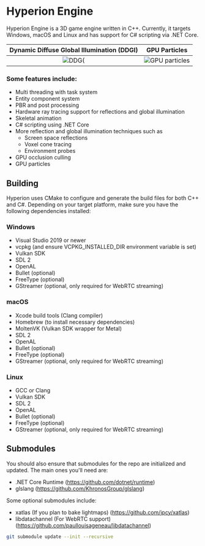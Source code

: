# Hyperion Engine

Hyperion Engine is a 3D game engine written in C++. Currently, it targets Windows, macOS and Linux and has support for C# scripting via .NET Core. 

Dynamic Diffuse Global Illumination (DDGI) | GPU Particles
:-----------------------------------------:|:-------------------------:
![DDG(](/screenshots/ddgi.gif)             | ![GPU particles](/screenshots/particles.gif)

### Some features include:
* Multi threading with task system
* Entity component system
* PBR and post processing
* Hardware ray tracing support for reflections and global illumination
* Skeletal animation
* C# scripting using .NET Core
* More reflection and global illumination techniques such as
     * Screen space reflections
     * Voxel cone tracing
     * Environment probes
* GPU occlusion culling
* GPU particles


## Building

Hyperion uses CMake to configure and generate the build files for both C++ and C#. Depending on your target platform, make sure you have the following dependencies installed:

### Windows
* Visual Studio 2019 or newer
* vcpkg (and ensure VCPKG_INSTALLED_DIR environment variable is set)
* Vulkan SDK
* SDL 2
* OpenAL 
* Bullet (optional)
* FreeType (optional)
* GStreamer (optional, only required for WebRTC streaming)

### macOS
* Xcode build tools (Clang compiler)
* Homebrew (to install necessary dependencies)
* MoltenVK (Vulkan SDK wrapper for Metal)
* SDL 2
* OpenAL
* Bullet (optional)
* FreeType (optional)
* GStreamer (optional, only required for WebRTC streaming)

### Linux
* GCC or Clang
* Vulkan SDK
* SDL 2
* OpenAL
* Bullet (optional)
* FreeType (optional)
* GStreamer (optional, only required for WebRTC streaming)

## Submodules

You should also ensure that submodules for the repo are initialized and updated. The main ones you'll need are:
* .NET Core Runtime (https://github.com/dotnet/runtime)
* glslang (https://github.com/KhronosGroup/glslang)

Some optional submodules include:
* xatlas (If you plan to bake lightmaps) (https://github.com/jpcy/xatlas)
* libdatachannel (For WebRTC support) (https://github.com/paullouisageneau/libdatachannel)

```bash
git submodule update --init --recursive
```
